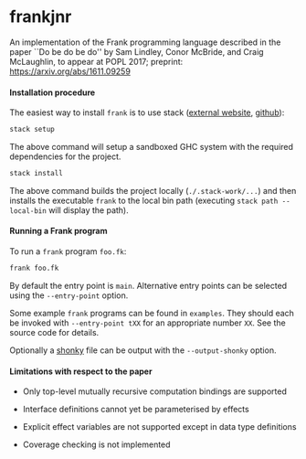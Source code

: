 # frankjnr

An implementation of the Frank programming language described in the
paper ``Do be do be do'' by Sam Lindley, Conor McBride, and Craig
McLaughlin, to appear at POPL 2017; preprint:
https://arxiv.org/abs/1611.09259

#### Installation procedure

The easiest way to install `frank` is to use stack ([external
website](https://www.haskellstack.org),
[github](https://github.com/commercialhaskell/stack)):

```bash
stack setup
```

The above command will setup a sandboxed GHC system with the required
dependencies for the project.

```bash
stack install
```

The above command builds the project locally (`./.stack-work/...`) and then
installs the executable `frank` to the local bin path (executing `stack path
--local-bin` will display the path).

#### Running a Frank program

To run a `frank` program `foo.fk`:

````bash
frank foo.fk
````

By default the entry point is `main`. Alternative entry points can be
selected using the `--entry-point` option.

Some example `frank` programs can be found in `examples`. They should
each be invoked with `--entry-point tXX` for an appropriate number
`XX`. See the source code for details.

Optionally a [shonky](https://github.com/pigworker/shonky) file can be
output with the `--output-shonky` option.

#### Limitations with respect to the paper

 * Only top-level mutually recursive computation bindings are
   supported

 * Interface definitions cannot yet be parameterised by effects

 * Explicit effect variables are not supported except in data type
   definitions

 * Coverage checking is not implemented
